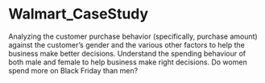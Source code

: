 # Walmart_CaseStudy
Analyzing the customer purchase behavior (specifically, purchase amount) against the customer’s gender and the various other factors to help the business make better decisions.
Understand the spending behaviour of both male and female to help business make right decisions.
Do women spend more on Black Friday than men?
